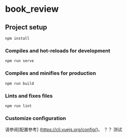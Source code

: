 # book_review

## Project setup
```
npm install
```

### Compiles and hot-reloads for development
```
npm run serve
```

### Compiles and minifies for production
```
npm run build
```

### Lints and fixes files
```
npm run lint
```

### Customize configuration
请参阅[配置参考] (https://cli.vuejs.org/config/)。
？？
测试
